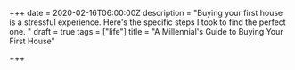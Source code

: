 +++
date = 2020-02-16T06:00:00Z
description = "Buying your first house is a stressful experience. Here's the specific steps I took to find the perfect one. "
draft = true
tags = ["life"]
title = "A Millennial's Guide to Buying Your First House"

+++

